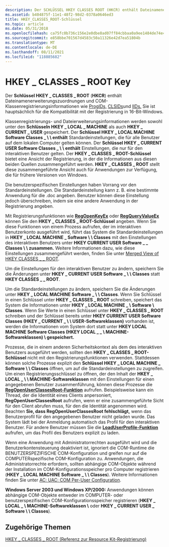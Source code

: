 ```yaml
---
description: Der SCHLÜSSEL HKEY CLASSES ROOT (HKCR) enthält Dateinamenerweiterungszuordnungen und COM-Klassenregistrierungsinformationen wie \_ \_ ProgIDs, CLSIDs und IIDs. Sie ist hauptsächlich für die Kompatibilität mit der Registrierung in 16-Bit-Windows.
ms.assetid: b404875f-11e1-48f2-98d2-0378a0646ed3
title: HKEY_CLASSES_ROOT-Schlüssel
ms.topic: article
ms.date: 05/31/2018
ms.openlocfilehash: ca75fc0b736c156e2e0dbe8ad07ff84cbbaa0a9ee1484de74e4f670703b2d875
ms.sourcegitcommit: e858bbe701567d4583c50a11326e42d7ea51804b
ms.translationtype: MT
ms.contentlocale: de-DE
ms.lasthandoff: 08/11/2021
ms.locfileid: "118885682"
---
```

# <a name="hkey_classes_root-key"></a>HKEY \_ CLASSES \_ ROOT Key

Der **Schlüssel HKEY \_ CLASSES \_ ROOT** (**HKCR**) enthält Dateinamenerweiterungszuordnungen und COM-Klassenregistrierungsinformationen wie [ProgIDs,](../com/-progid--key.md) [CLSIDs](../com/clsid-key-hklm.md)und [IIDs.](../com/interface-key.md) Sie ist hauptsächlich für die Kompatibilität mit der Registrierung in 16-Bit-Windows.

Klassenregistrierungs- und Dateierweiterungsinformationen werden sowohl unter den **Schlüsseln HKEY \_ LOCAL \_ MACHINE** als auch **HKEY \_ CURRENT \_ USER** gespeichert. Der **Schlüssel HKEY \_ LOCAL MACHINE Software Classes \_ \\ \\ enthält** Standardeinstellungen, die für alle Benutzer auf dem lokalen Computer gelten können. Der **Schlüssel HKEY \_ CURRENT USER Software Classes \_ \\ \\ enthält** Einstellungen, die nur für den interaktiven Benutzer gelten. Der **HKEY \_ CLASSES \_ ROOT-Schlüssel** bietet eine Ansicht der Registrierung, in der die Informationen aus diesen beiden Quellen zusammengeführt werden. **HKEY \_ CLASSES \_ ROOT** stellt diese zusammengeführte Ansicht auch für Anwendungen zur Verfügung, die für frühere Versionen von Windows.

Die benutzerspezifischen Einstellungen haben Vorrang vor den Standardeinstellungen. Die Standardeinstellung kann z. B. eine bestimmte Anwendung für die .doc angeben. Benutzer können diese Einstellung jedoch überschreiben, indem sie eine andere Anwendung in der Registrierung angeben.

Mit Registrierungsfunktionen wie [**RegOpenKeyEx**](/windows/desktop/api/Winreg/nf-winreg-regopenkeyexa) oder [**RegQueryValueEx**](/windows/desktop/api/Winreg/nf-winreg-regqueryvalueexa) können Sie den **HKEY \_ CLASSES \_ ROOT-Schlüssel** angeben. Wenn Sie diese Funktionen von einem Prozess aufrufen, der im interaktiven Benutzerkonto ausgeführt wird, führt das System die Standardeinstellungen in **HKEY \_ LOCAL MACHINE \_ Software \\ \\ Classes** mit den Einstellungen des interaktiven Benutzers unter **HKEY CURRENT USER Software \_ \_ Classes \\ \\ zusammen.** Weitere Informationen dazu, wie diese Einstellungen zusammengeführt werden, finden Sie unter [Merged View of HKEY CLASSES \_ \_ ROOT](merged-view-of-hkey-classes-root.md).

Um die Einstellungen für den interaktiven Benutzer zu ändern, speichern Sie die Änderungen unter **HKEY \_ CURRENT USER Software \_ \\ \\ Classes** statt **HKEY CLASSES \_ \_ ROOT**.

Um die Standardeinstellungen zu ändern, speichern Sie die Änderungen unter **HKEY \_ LOCAL MACHINE Software \_ \\ \\ Classes**. Wenn Sie Schlüssel in einen Schlüssel unter **HKEY \_ CLASSES \_ ROOT** schreiben, speichert das System die Informationen unter **HKEY \_ LOCAL MACHINE \_ \\ Software \\ Classes**. Wenn Sie Werte in einen Schlüssel unter **HKEY \_ CLASSES \_ ROOT** schreiben und der Schlüssel bereits unter **HKEY CURRENT USER Software Classes (HKEY \_ CURRENT \_ \\ \\ USER-Softwareklassen)** vorhanden ist, werden die Informationen vom System dort statt unter **HKEY LOCAL MACHINE Software Classes (HKEY LOCAL \_ \_ \\ MACHINE-Softwareklassen) \\ gespeichert.**

Prozesse, die in einem anderen Sicherheitskontext als dem des interaktiven Benutzers ausgeführt werden, sollten den **HKEY \_ CLASSES \_ ROOT-Schlüssel** nicht mit den Registrierungsfunktionen verwenden. Stattdessen können solche Prozesse explizit den **Schlüssel HKEY \_ LOCAL MACHINE \_ Software \\ \\ Classes** öffnen, um auf die Standardeinstellungen zu zugreifen. Um einen Registrierungsschlüssel zu öffnen, der den Inhalt der **HKEY \_ LOCAL \_ \\ \\ MACHINE-Softwareklassen** mit den Einstellungen für einen angegebenen Benutzer zusammenführung, können diese Prozesse die [**RegOpenUserClassesRoot-Funktion**](/windows/desktop/api/Winreg/nf-winreg-regopenuserclassesroot) aufrufen. Beispielsweise kann ein Thread, der die Identität eines Clients anpersoniert, **RegOpenUserClassesRoot** aufrufen, wenn er eine zusammengeführte Sicht für den Client abrufen muss, für den die Identität angenommen wird. [](/windows/desktop/SecAuthZ/client-impersonation) Beachten **Sie, dass RegOpenUserClassesRoot fehlschlägt,** wenn das Benutzerprofil für den angegebenen Benutzer nicht geladen wurde. Das System lädt bei der Anmeldung automatisch das Profil für den interaktiven Benutzer. Für andere Benutzer müssen Sie die [**LoadUserProfile-Funktion**](/windows/win32/api/userenv/nf-userenv-loaduserprofilea) aufrufen, um das Profil des Benutzers explizit zu laden.

Wenn eine Anwendung mit Administratorrechten ausgeführt wird und die Benutzerkontensteuerung deaktiviert ist, ignoriert die COM-Runtime die BENUTZERSPEZIFISCHE COM-Konfiguration und greifen nur auf die COMPUTERspezifische COM-Konfiguration zu. Anwendungen, die Administratorrechte erfordern, sollten abhängige COM-Objekte während der Installation im COM-Konfigurationsspeicher pro Computer registrieren (**HKEY \_ LOCAL MACHINE Software \_ \\ \\ Classes**). Weitere Informationen finden Sie unter [AC: UAC: COM Per-User Configuration](/previous-versions/bb756926(v=msdn.10)).

**Windows Server 2003 und Windows XP/2000:** Anwendungen können abhängige COM-Objekte entweder im COMPUTER- oder benutzerspezifischen COM-Konfigurationsspeicher registrieren (**HKEY \_ LOCAL \_ \\ MACHINE-Softwareklassen \\** oder **HKEY \_ CURRENT USER \_ Software \\ \\ Classes**).

## <a name="related-topics"></a>Zugehörige Themen

<dl> <dt>

[HKEY \_ CLASSES \_ ROOT (Referenz zur Resource Kit-Registrierung)](/previous-versions/windows/it-pro/windows-server-2003/cc739822(v=ws.10))
</dt> </dl>

 

 
